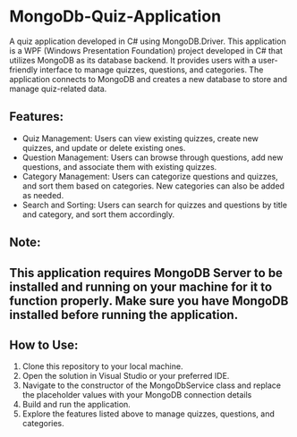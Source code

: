# MongoDb-Quiz-Application
A quiz application developed in C# using MongoDB.Driver. This application is a WPF (Windows Presentation Foundation) project developed in C# that utilizes MongoDB as its database backend. It provides users with a user-friendly interface to manage quizzes, questions, and categories. The application connects to MongoDB and creates a new database to store and manage quiz-related data.

## Features:
- Quiz Management: Users can view existing quizzes, create new quizzes, and update or delete existing ones.
- Question Management: Users can browse through questions, add new questions, and associate them with existing quizzes.
- Category Management: Users can categorize questions and quizzes, and sort them based on categories. New categories can also be added as needed.
- Search and Sorting: Users can search for quizzes and questions by title and category, and sort them accordingly.

## Note:
## This application requires MongoDB Server to be installed and running on your machine for it to function properly. Make sure you have MongoDB installed before running the application.

## How to Use:
1. Clone this repository to your local machine.
2. Open the solution in Visual Studio or your preferred IDE.
4. Navigate to the constructor of the MongoDbService class and replace the placeholder values with your MongoDB connection details
5. Build and run the application.
6. Explore the features listed above to manage quizzes, questions, and categories.
